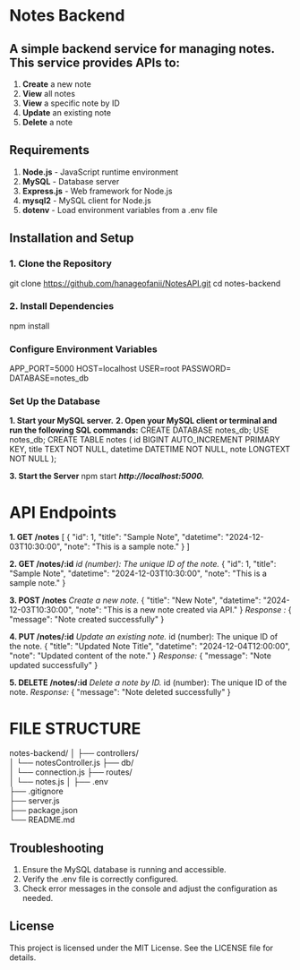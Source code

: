# Notes Backend

## A simple backend service for managing notes. This service provides APIs to:
1. **Create** a new note
2. **View** all notes
3. **View** a specific note by ID
4. **Update** an existing note
5. **Delete** a note


## Requirements
1. **Node.js** - JavaScript runtime environment
2. **MySQL** - Database server
3. **Express.js** - Web framework for Node.js
4. **mysql2** - MySQL client for Node.js
5. **dotenv** - Load environment variables from a .env file

## Installation and Setup

### 1. Clone the Repository
git clone https://github.com/hanageofanii/NotesAPI.git
cd notes-backend

### 2. Install Dependencies
npm install

### Configure Environment Variables
APP_PORT=5000
HOST=localhost
USER=root
PASSWORD=
DATABASE=notes_db

### Set Up the Database
**1. Start your MySQL server.**
**2. Open your MySQL client or terminal and run the following SQL commands:**
CREATE DATABASE notes_db;
USE notes_db;
CREATE TABLE notes (
    id BIGINT AUTO_INCREMENT PRIMARY KEY,
    title TEXT NOT NULL,
    datetime DATETIME NOT NULL,
    note LONGTEXT NOT NULL
);

**3. Start the Server**
npm start
***http://localhost:5000.***

# API Endpoints

**1. GET /notes**
[
  {
    "id": 1,
    "title": "Sample Note",
    "datetime": "2024-12-03T10:30:00",
    "note": "This is a sample note."
  }
]

**2. GET /notes/:id**
*id (number): The unique ID of the note.*
{
  "id": 1,
  "title": "Sample Note",
  "datetime": "2024-12-03T10:30:00",
  "note": "This is a sample note."
}

**3. POST /notes**
*Create a new note.*
{
  "title": "New Note",
  "datetime": "2024-12-03T10:30:00",
  "note": "This is a new note created via API."
}
*Response :*
{
  "message": "Note created successfully"
}

**4. PUT /notes/:id**
*Update an existing note.*
id (number): The unique ID of the note.
{
  "title": "Updated Note Title",
  "datetime": "2024-12-04T12:00:00",
  "note": "Updated content of the note."
}
*Response:*
{
  "message": "Note updated successfully"
}

**5. DELETE /notes/:id**
*Delete a note by ID.*
id (number): The unique ID of the note.
*Response:*
{
  "message": "Note deleted successfully"
}

# FILE STRUCTURE
notes-backend/
│
├── controllers/          
│   └── notesController.js
├── db/          
│   └── connection.js
├── routes/              
│   └── notes.js
│
├── .env                 
├── .gitignore            
├── server.js            
├── package.json          
└── README.md    

## Troubleshooting
1. Ensure the MySQL database is running and accessible.
2. Verify the .env file is correctly configured.
3. Check error messages in the console and adjust the configuration as needed.

## License
This project is licensed under the MIT License. See the LICENSE file for details.



